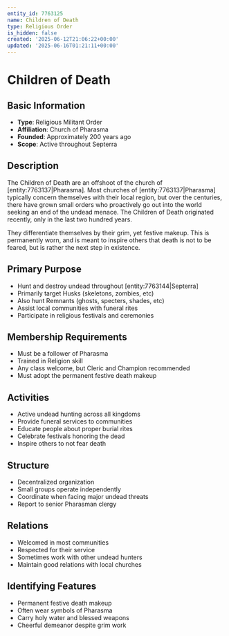 ```yaml
---
entity_id: 7763125
name: Children of Death
type: Religious Order
is_hidden: false
created: '2025-06-12T21:06:22+00:00'
updated: '2025-06-16T01:21:11+00:00'
---
```


# Children of Death

## Basic Information

- **Type**: Religious Militant Order
- **Affiliation**: Church of Pharasma
- **Founded**: Approximately 200 years ago
- **Scope**: Active throughout Septerra

## Description

The Children of Death are an offshoot of the church of [entity:7763137|Pharasma]. Most churches of [entity:7763137|Pharasma] typically concern themselves with their local region, but over the centuries, there have grown small orders who proactively go out into the world seeking an end of the undead menace. The Children of Death originated recently, only in the last two hundred years.

They differentiate themselves by their grim, yet festive makeup. This is permanently worn, and is meant to inspire others that death is not to be feared, but is rather the next step in existence.

## Primary Purpose

- Hunt and destroy undead throughout [entity:7763144|Septerra]
- Primarily target Husks (skeletons, zombies, etc)
- Also hunt Remnants (ghosts, specters, shades, etc)
- Assist local communities with funeral rites
- Participate in religious festivals and ceremonies

## Membership Requirements

- Must be a follower of Pharasma
- Trained in Religion skill
- Any class welcome, but Cleric and Champion recommended
- Must adopt the permanent festive death makeup

## Activities

- Active undead hunting across all kingdoms
- Provide funeral services to communities
- Educate people about proper burial rites
- Celebrate festivals honoring the dead
- Inspire others to not fear death

## Structure

- Decentralized organization
- Small groups operate independently
- Coordinate when facing major undead threats
- Report to senior Pharasman clergy

## Relations

- Welcomed in most communities
- Respected for their service
- Sometimes work with other undead hunters
- Maintain good relations with local churches

## Identifying Features

- Permanent festive death makeup
- Often wear symbols of Pharasma
- Carry holy water and blessed weapons
- Cheerful demeanor despite grim work